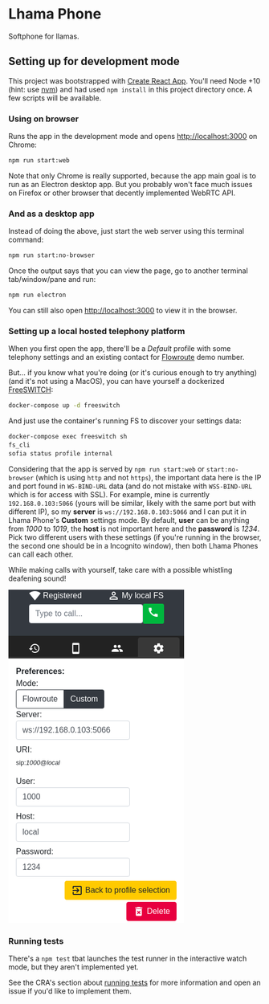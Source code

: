 # Lhama Phone

Softphone for llamas.

## Setting up for development mode

This project was bootstrapped with [Create React App](https://github.com/facebook/create-react-app).
You'll need Node +10 (hint: use [nvm](https://github.com/nvm-sh/nvm))
and had used `npm install` in this project directory once. A few scripts will be available.

### Using on browser

Runs the app in the development mode and opens [http://localhost:3000](http://localhost:3000) on Chrome:

```sh
npm run start:web
```

Note that only Chrome is really supported, because the app main goal is to run as an Electron desktop app.
But you probably won't face much issues on Firefox or other browser that decently implemented WebRTC API.

### And as a desktop app

Instead of doing the above, just start the web server using this terminal command:

```sh
npm run start:no-browser
```

Once the output says that you can view the page, go to another terminal tab/window/pane and run:

```sh
npm run electron
```

You can still also open [http://localhost:3000](http://localhost:3000) to view it in the browser.

### Setting up a local hosted telephony platform

When you first open the app, there'll be a *Default* profile with some telephony settings and an existing
contact for [Flowroute](https://www.flowroute.com/) demo number.

But... if you know what you're doing (or it's curious enough to try anything) (and it's not using a MacOS),
you can have yourself a dockerized [FreeSWITCH](https://freeswitch.com/):

```sh
docker-compose up -d freeswitch
```

And just use the container's running FS to discover your settings data:

```sh
docker-compose exec freeswitch sh
fs_cli
sofia status profile internal
```

Considering that the app is served by `npm run start:web` or `start:no-browser` (which is using `http` and
not `https`), the important data here is the IP and port found in `WS-BIND-URL` data (and do not
mistake with `WSS-BIND-URL` which is for access with SSL).
For example, mine is currently `192.168.0.103:5066` (yours will be similar,
likely with the same port but with different IP), so my **server** is `ws://192.168.0.103:5066` and I
can put it in Lhama Phone's **Custom** settings mode. By default, **user** can be anything
from _1000_ to _1019_, the **host** is not important here and the **password** is _1234_. Pick two
different users with these settings (if you're running in the browser, the second one should be in a
Incognito window), then both Lhama Phones can call each other.

While making calls with yourself, take care with a possible whistling deafening sound!

![local settings example](.gh-assets/local-settings-example.png)

### Running tests

There's a `npm test` tbat launches the test runner in the interactive watch mode, but they aren't implemented yet.

See the CRA's section about [running tests](https://facebook.github.io/create-react-app/docs/running-tests)
for more information and open an issue if you'd like to implement them.
